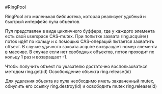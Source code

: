 #RingPool

RingPool это маленькая библиотека, которая реализует удобный и быстрый интерфейс пула объектов.

Пул представлен в виде цикличного буффера, где у каждого элемента есть свой userspace CAS-mutex.
При попытке захвата ring.acquire() поток идёт по кольцу и с помощью CAS-операций пытается захватить объект. В случае удачного захвата acquire возвращает номер элемента в массиве. В случае если нет свободных объектов, поток проходит по кольцу 1 раз и возвращает -1.

Чтобы получить объект по указателю достаточно воспользоваться методом ring.get(id)
Освобождение объекта ring.release(id)

Для удаления объекта из пула необходимо иметь захваченный mutex, обнулить его ссылку ring.destroy(id) и освободить mutex ring.release(id)